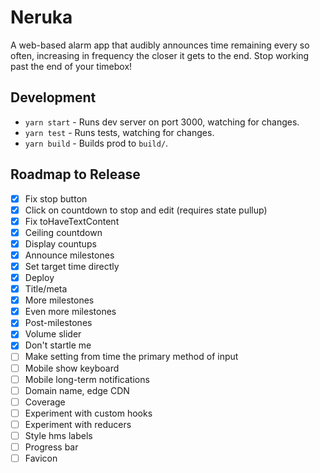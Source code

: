 # Neruka

A web-based alarm app that audibly announces time remaining every so often, increasing in frequency the closer it gets to the end. Stop working past the end of your timebox!

## Development

- `yarn start` - Runs dev server on port 3000, watching for changes.
- `yarn test` - Runs tests, watching for changes.
- `yarn build` - Builds prod to `build/`.

## Roadmap to Release

- [x] Fix stop button
- [x] Click on countdown to stop and edit (requires state pullup)
- [x] Fix toHaveTextContent
- [x] Ceiling countdown
- [x] Display countups
- [x] Announce milestones
- [x] Set target time directly
- [x] Deploy
- [x] Title/meta
- [x] More milestones
- [x] Even more milestones
- [x] Post-milestones
- [x] Volume slider
- [x] Don't startle me
- [ ] Make setting from time the primary method of input
- [ ] Mobile show keyboard
- [ ] Mobile long-term notifications
- [ ] Domain name, edge CDN
- [ ] Coverage
- [ ] Experiment with custom hooks
- [ ] Experiment with reducers
- [ ] Style hms labels
- [ ] Progress bar
- [ ] Favicon
